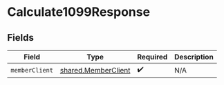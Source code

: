 # Calculate1099Response


## Fields

| Field                                                      | Type                                                       | Required                                                   | Description                                                |
| ---------------------------------------------------------- | ---------------------------------------------------------- | ---------------------------------------------------------- | ---------------------------------------------------------- |
| `memberClient`                                             | [shared.MemberClient](../../models/shared/memberclient.md) | :heavy_check_mark:                                         | N/A                                                        |